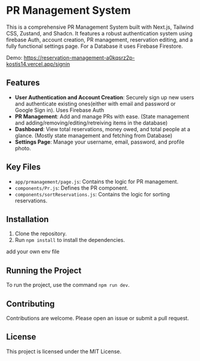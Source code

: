 # PR Management System

This is a comprehensive PR Management System built with Next.js, Tailwind CSS, Zustand, and Shadcn. It features a robust authentication system using firebase Auth, account creation, PR management, reservation editing, and a fully functional settings page. For a Database it uses Firebase Firestore.

Demo: https://reservation-management-a0kqsrz2p-kostis14.vercel.app/signin



## Features

- **User Authentication and Account Creation**: Securely sign up new users and authenticate existing ones(either with email and password or Google Sign in). Uses Firebase Auth
- **PR Management**: Add and manage PRs with ease. (State management and adding/removing/editing/retreiving items in the database)
- **Dashboard**: View total reservations, money owed, and total people at a glance. (Mostly state management and fetching from Database)
- **Settings Page**: Manage your username, email, password, and profile photo.



## Key Files

- `app/prmanagement/page.js`: Contains the logic for PR management.
- `components/Pr.js`: Defines the PR component.
- `components/sortReservations.js`: Contains the logic for sorting reservations.

## Installation

1. Clone the repository.
2. Run `npm install` to install the dependencies.

add your own env file 

## Running the Project

To run the project, use the command `npm run dev`.

## Contributing

Contributions are welcome. Please open an issue or submit a pull request.

## License

This project is licensed under the MIT License.
